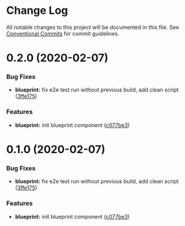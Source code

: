 # Change Log

All notable changes to this project will be documented in this file.
See [Conventional Commits](https://conventionalcommits.org) for commit guidelines.

# 0.2.0 (2020-02-07)


### Bug Fixes

* **blueprint:** fix e2e test run without previous build, add clean script ([3ffe175](https://github.com/kiwigrid/kiwi-components/commit/3ffe175765b89811df004bd48409bbde806f85e4))


### Features

* **blueprint:** init blueprint component ([c077be3](https://github.com/kiwigrid/kiwi-components/commit/c077be3e0ecfd61ab7db17f85aec62635588f015))





# 0.1.0 (2020-02-07)


### Bug Fixes

* **blueprint:** fix e2e test run without previous build, add clean script ([3ffe175](https://github.com/kiwigrid/kiwi-components/commit/3ffe175765b89811df004bd48409bbde806f85e4))


### Features

* **blueprint:** init blueprint component ([c077be3](https://github.com/kiwigrid/kiwi-components/commit/c077be3e0ecfd61ab7db17f85aec62635588f015))

